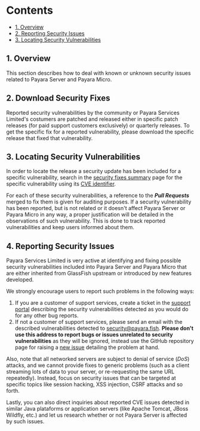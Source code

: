 # Contents

* [1. Overview](#1-overview)
* [2. Reporting Security Issues](#2-reporting-security-issues)
* [3. Locating Security Vulnerabilities](#3-locating-security-vulnerabilities)

## 1. Overview

This section describes how to deal with known or unknown security issues related to Payara Server and Payara Micro.

## 2. Download Security Fixes

Reported security vulnerabilities by the community or Payara Services Limited's costumers are patched and released either in specific patch releases \(for paid support customers exclusively\) or quarterly releases. To get the specific fix for a reported vulnerability, please download the specific release that fixed that vulnerability.

## 3. Locating Security Vulnerabilities

In order to locate the release a security update has been included for a specific vulnerability, search in the [security fixes summary](/release-notes/security-fix-list.md) page for the specific vulnerability using its [CVE identifier](https://cve.mitre.org/cve/identifiers/).

For each of these security vulnerabilities, a reference to the _**Pull Requests**_ merged to fix them is given for auditing purposes. If a security vulnerability has been reported, but is not related or it doesn't affect Payara Server or Payara Micro in any way, a proper justification will be detailed in the observations of such vulnerability. This is done to track reported vulnerabilities and keep users informed about them.

## 4. Reporting Security Issues

Payara Services Limited is very active at identifying and fixing possible security vulnerabilities included into Payara Server and Payara Micro that are either inherited from GlassFish upstream or introduced by new features developed.

We strongly encourage users to report such problems in the following ways:

1. If you are a customer of support services, create a ticket in the [support portal](http://support.payara.fish) describing the security vulnerabilities detected as you would do for any other bug reports.
2. If not a customer of support services, please send an email with the described vulnerabilities detected to [security@payara.fish](/mailto:security@payara.fish). **Please don't use this address to report bugs or issues unrelated to security vulnerabilities** as they will be ignored, instead use the GitHub repository page for raising a [new issue](https://github.com/payara/Payara/issues) detailing the problem at hand.

Also, note that all networked servers are subject to denial of service \(_DoS_\) attacks, and we cannot provide fixes to generic problems \(such as a client streaming lots of data to your server, or re-requesting the same URL repeatedly\). Instead, focus on security issues that can be targeted at specific topics like session hacking, XSS injection, CSRF attacks and so forth.

Lastly, you can also direct inquiries about reported CVE issues detected in similar Java plataforms or application servers \(like Apache Tomcat,  JBoss Wildfly, etc.\) and let us research whether  or not Payara Server is affected by such issues.

